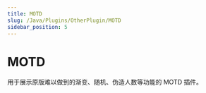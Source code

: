 ```yaml
---
title: MOTD
slug: /Java/Plugins/OtherPlugin/MOTD
sidebar_position: 5
---
```


# MOTD

用于展示原版难以做到的渐变、随机、伪造人数等功能的 MOTD 插件。